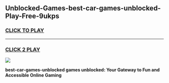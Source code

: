 
## Unblocked-Games-best-car-games-unblocked-Play-Free-9ukps
<h3>
<a href="https://premium76.site?title=best-car-games-unblocked&ref=18A1">CLICK TO PLAY</a></h3>
<hr>

<h3>
<a href="https://premium76.site?title=best-car-games-unblocked&ref=18A1">CLICK 2 PLAY</a>
  
</h3>

<a href="https://premium76.site?title=best-car-games-unblocked&ref=18A1"><img src="https://clearcache.store/games.png"></a>


**best-car-games-unblocked games unblocked: Your Gateway to Fun and Accessible Online Gaming**
